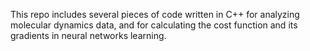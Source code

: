 This repo includes several pieces of code written in C++ for analyzing molecular dynamics data, and for calculating the cost function and its gradients in neural networks learning.
